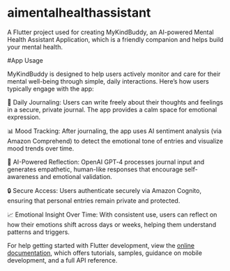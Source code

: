 # aimentalhealthassistant

A Flutter project used for creating MyKindBuddy, an AI-powered Mental Health Assistant Application, which is a friendly companion and helps build your mental health.

#App Usage

MyKindBuddy is designed to help users actively monitor and care for their mental well-being through simple, daily interactions. Here’s how users typically engage with the app:

📝 Daily Journaling:
Users can write freely about their thoughts and feelings in a secure, private journal. The app provides a calm space for emotional expression.

📊 Mood Tracking:
After journaling, the app uses AI sentiment analysis (via Amazon Comprehend) to detect the emotional tone of entries and visualize mood trends over time.

🤖 AI-Powered Reflection:
OpenAI GPT‑4 processes journal input and generates empathetic, human-like responses that encourage self-awareness and emotional validation.

🔒 Secure Access:
Users authenticate securely via Amazon Cognito, ensuring that personal entries remain private and protected.

📈 Emotional Insight Over Time:
With consistent use, users can reflect on how their emotions shift across days or weeks, helping them understand patterns and triggers.

For help getting started with Flutter development, view the
[online documentation](https://docs.flutter.dev/), which offers tutorials,
samples, guidance on mobile development, and a full API reference.
